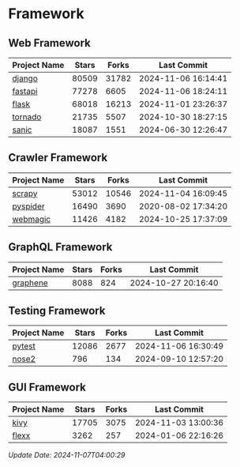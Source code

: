 # Framework

## Web Framework
| Project Name | Stars | Forks | Last Commit |
| ------------ | ----- | ----- | ----------- |
| [django](https://github.com/django/django) | 80509 | 31782 | 2024-11-06 16:14:41 |
| [fastapi](https://github.com/fastapi/fastapi) | 77278 | 6605 | 2024-11-06 18:24:11 |
| [flask](https://github.com/pallets/flask) | 68018 | 16213 | 2024-11-01 23:26:37 |
| [tornado](https://github.com/tornadoweb/tornado) | 21735 | 5507 | 2024-10-30 18:27:15 |
| [sanic](https://github.com/sanic-org/sanic) | 18087 | 1551 | 2024-06-30 12:26:47 |

## Crawler Framework
| Project Name | Stars | Forks | Last Commit |
| ------------ | ----- | ----- | ----------- |
| [scrapy](https://github.com/scrapy/scrapy) | 53012 | 10546 | 2024-11-04 16:09:45 |
| [pyspider](https://github.com/binux/pyspider) | 16490 | 3690 | 2020-08-02 17:34:20 |
| [webmagic](https://github.com/code4craft/webmagic) | 11426 | 4182 | 2024-10-25 17:37:09 |

## GraphQL Framework
| Project Name | Stars | Forks | Last Commit |
| ------------ | ----- | ----- | ----------- |
| [graphene](https://github.com/graphql-python/graphene) | 8088 | 824 | 2024-10-27 20:16:40 |

## Testing Framework
| Project Name | Stars | Forks | Last Commit |
| ------------ | ----- | ----- | ----------- |
| [pytest](https://github.com/pytest-dev/pytest) | 12086 | 2677 | 2024-11-06 16:30:49 |
| [nose2](https://github.com/nose-devs/nose2) | 796 | 134 | 2024-09-10 12:57:20 |

## GUI Framework
| Project Name | Stars | Forks | Last Commit |
| ------------ | ----- | ----- | ----------- |
| [kivy](https://github.com/kivy/kivy) | 17705 | 3075 | 2024-11-03 13:00:36 |
| [flexx](https://github.com/flexxui/flexx) | 3262 | 257 | 2024-01-06 22:16:26 |

*Update Date: 2024-11-07T04:00:29*